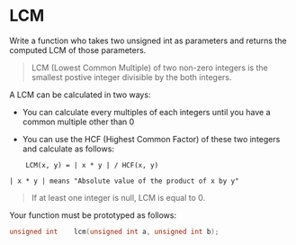 # LCM

Write a function who takes two unsigned int as parameters and returns the computed LCM of those parameters.

>LCM (Lowest Common Multiple) of two non-zero integers is the smallest postive integer divisible by the both integers.

A LCM can be calculated in two ways:

- You can calculate every multiples of each integers until you have a common
multiple other than 0

- You can use the HCF (Highest Common Factor) of these two integers and 
calculate as follows:
```
	LCM(x, y) = | x * y | / HCF(x, y)
```  
  `| x * y | means "Absolute value of the product of x by y"`

>If at least one integer is null, LCM is equal to 0.

Your function must be prototyped as follows:
``` c
unsigned int    lcm(unsigned int a, unsigned int b);
```